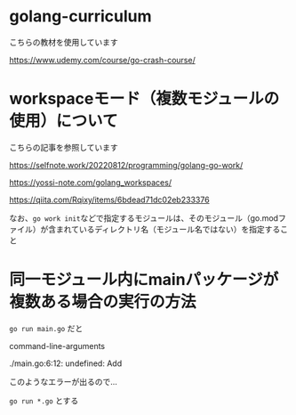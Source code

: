 # golang-curriculum

こちらの教材を使用しています

https://www.udemy.com/course/go-crash-course/

# workspaceモード（複数モジュールの使用）について

こちらの記事を参照しています

https://selfnote.work/20220812/programming/golang-go-work/

https://yossi-note.com/golang_workspaces/

https://qiita.com/Rqixy/items/6bdead71dc02eb233376

なお、`go work init`などで指定するモジュールは、そのモジュール（go.modファイル）が含まれているディレクトリ名（モジュール名ではない）を指定すること

# 同一モジュール内にmainパッケージが複数ある場合の実行の方法

`go run main.go` だと 

command-line-arguments

./main.go:6:12: undefined: Add

このようなエラーが出るので...

`go run *.go` とする


